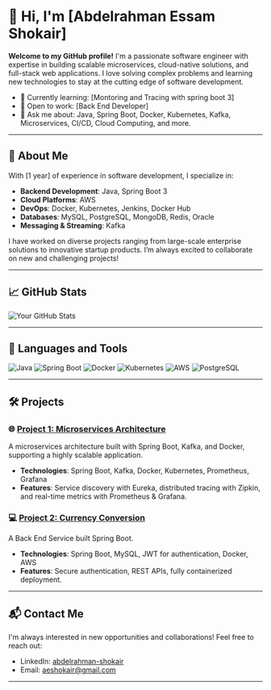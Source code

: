 # 👋 Hi, I'm [Abdelrahman Essam Shokair]

**Welcome to my GitHub profile!** I'm a passionate software engineer with expertise in building scalable microservices, cloud-native solutions, and full-stack web applications. I love solving complex problems and learning new technologies to stay at the cutting edge of software development.

- 🌱 Currently learning: [Montoring and Tracing with spring boot 3]
- 💼 Open to work: [Back End Developer]
- 💬 Ask me about: Java, Spring Boot, Docker, Kubernetes, Kafka, Microservices, CI/CD, Cloud Computing, and more.

---

## 🚀 **About Me**

With [1 year] of experience in software development, I specialize in:

- **Backend Development**: Java, Spring Boot 3
- **Cloud Platforms**: AWS
- **DevOps**: Docker, Kubernetes, Jenkins, Docker Hub
- **Databases**: MySQL, PostgreSQL, MongoDB, Redis, Oracle
- **Messaging & Streaming**: Kafka

I have worked on diverse projects ranging from large-scale enterprise solutions to innovative startup products. I’m always excited to collaborate on new and challenging projects!

---

## 📈 **GitHub Stats**

![Your GitHub Stats](https://github-readme-stats.vercel.app/api?username=yourusername&show_icons=true&theme=radical)

---

## 🔧 **Languages and Tools**

![Java](https://img.shields.io/badge/Java-ED8B00?style=for-the-badge&logo=java&logoColor=white)
![Spring Boot](https://img.shields.io/badge/Spring%20Boot-6DB33F?style=for-the-badge&logo=spring-boot&logoColor=white)
![Docker](https://img.shields.io/badge/Docker-2496ED?style=for-the-badge&logo=docker&logoColor=white)
![Kubernetes](https://img.shields.io/badge/Kubernetes-326CE5?style=for-the-badge&logo=kubernetes&logoColor=white)
![AWS](https://img.shields.io/badge/AWS-232F3E?style=for-the-badge&logo=amazon-aws&logoColor=white)
![PostgreSQL](https://img.shields.io/badge/PostgreSQL-4169E1?style=for-the-badge&logo=postgresql&logoColor=white)

---

## 🛠️ **Projects**

### 🌐 **[Project 1: Microservices Architecture](https://github.com/AbdelrahmanShokair/microservices-springboot)**
A microservices architecture built with Spring Boot, Kafka, and Docker, supporting a highly scalable application.

- **Technologies**: Spring Boot, Kafka, Docker, Kubernetes, Prometheus, Grafana
- **Features**: Service discovery with Eureka, distributed tracing with Zipkin, and real-time metrics with Prometheus & Grafana.

### 💻 **[Project 2: Currency Conversion](https://github.com/AbdelrahmanShokair/CurrencyConversion)**
A Back End Service built Spring Boot.

- **Technologies**: Spring Boot, MySQL, JWT for authentication, Docker, AWS
- **Features**: Secure authentication, REST APIs, fully containerized deployment.

---

## 📬 **Contact Me**

I'm always interested in new opportunities and collaborations! Feel free to reach out:

- LinkedIn: [abdelrahman-shokair](www.linkedin.com/in/abdelrahman-shokair-b238aa27b)
- Email: aeshokair@gmail.com

---
